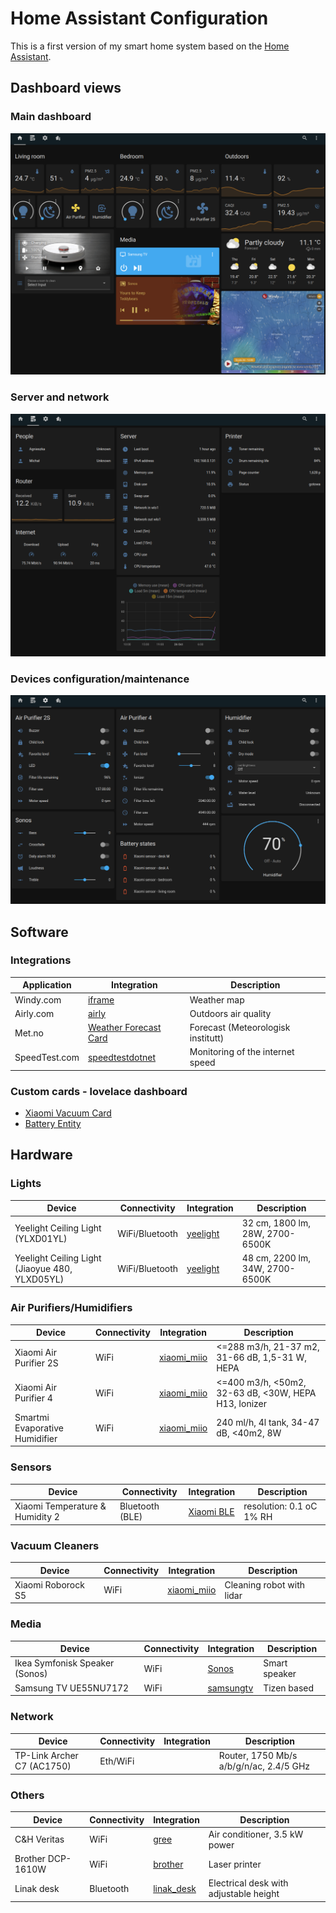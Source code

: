 # Home Assistant Configuration

This is a first version of my smart home system based on the [Home Assistant](https://www.home-assistant.io/).

## Dashboard views

### Main dashboard

![overview](img/lovelace_view_overview.png)

### Server and network

![server](img/lovelace_view_server.png)

### Devices configuration/maintenance

![configuration](img/lovelace_view_configuration.png)

## Software

### Integrations

| Application | Integration | Description |
|---|---|---|
| Windy.com | [iframe](https://www.home-assistant.io/dashboards/iframe/) | Weather map |
| Airly.com | [airly](https://www.home-assistant.io/integrations/airly/) | Outdoors air quality |
| Met.no | [Weather Forecast Card](https://www.home-assistant.io/dashboards/weather-forecast/) | Forecast (Meteorologisk institutt) |
| SpeedTest.com | [speedtestdotnet](https://www.home-assistant.io/integrations/speedtestdotnet/) | Monitoring of the internet speed |

### Custom cards - lovelace dashboard

- [Xiaomi Vacuum Card](https://github.com/benct/lovelace-xiaomi-vacuum-card)
- [Battery Entity](https://github.com/cbulock/lovelace-battery-entity)

## Hardware

### Lights

| Device | Connectivity | Integration | Description |
|---|---|---|---|
| Yeelight Ceiling Light (YLXD01YL) | WiFi/Bluetooth | [yeelight](https://www.home-assistant.io/integrations/yeelight/) | 32 cm, 1800 lm, 28W, 2700-6500K |
| Yeelight Ceiling Light (Jiaoyue 480, YLXD05YL) | WiFi/Bluetooth | [yeelight](https://www.home-assistant.io/integrations/yeelight/) | 48 cm, 2200 lm, 34W, 2700-6500K |

### Air Purifiers/Humidifiers

| Device | Connectivity | Integration | Description |
|---|---|---|---|
| Xiaomi Air Purifier 2S | WiFi | [xiaomi_miio](https://www.home-assistant.io/integrations/xiaomi_miio/) | <=288 m3/h, 21-37 m2, 31-66 dB, 1,5-31 W, HEPA |
| Xiaomi Air Purifier 4 | WiFi | [xiaomi_miio](https://www.home-assistant.io/integrations/xiaomi_miio/) | <=400 m3/h, <50m2, 32-63 dB, <30W, HEPA H13, Ionizer |
| Smartmi Evaporative Humidifier | WiFi | [xiaomi_miio](https://www.home-assistant.io/integrations/xiaomi_miio/) | 240 ml/h, 4l tank, 34-47 dB, <40m2, 8W  |

### Sensors

| Device | Connectivity | Integration | Description |
|---|---|---|---|
| Xiaomi Temperature & Humidity 2 | Bluetooth (BLE) | [Xiaomi BLE](https://www.home-assistant.io/integrations/xiaomi_ble/) | resolution: 0.1 oC 1% RH|

### Vacuum Cleaners

| Device | Connectivity | Integration | Description |
|---|---|---|---|
| Xiaomi Roborock S5 | WiFi | [xiaomi_miio](https://www.home-assistant.io/integrations/xiaomi_miio/) | Cleaning robot with lidar |

### Media

| Device | Connectivity | Integration | Description |
|---|---|---|---|
| Ikea Symfonisk Speaker (Sonos) | WiFi | [Sonos](https://www.home-assistant.io/integrations/sonos/) | Smart speaker |
| Samsung TV UE55NU7172 | WiFi | [samsungtv](https://www.home-assistant.io/integrations/samsungtv/) | Tizen based |

### Network

| Device | Connectivity | Integration | Description |
|---|---|---|---|
| TP-Link Archer C7 (AC1750) | Eth/WiFi | | Router, 1750 Mb/s a/b/g/n/ac, 2.4/5 GHz |

### Others

| Device | Connectivity | Integration | Description |
|---|---|---|---|
| C&H Veritas | WiFi | [gree](https://www.home-assistant.io/integrations/gree/) | Air conditioner, 3.5 kW power |
| Brother DCP-1610W | WiFi | [brother](https://www.home-assistant.io/integrations/brother/) | Laser printer |
| Linak desk | Bluetooth | [linak_desk](https://github.com/mdrwiega/linak_desk) | Electrical desk with adjustable height |